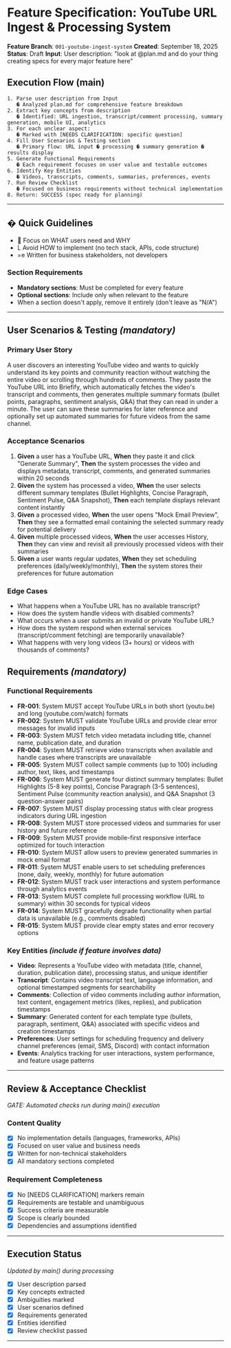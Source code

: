 # Feature Specification: YouTube URL Ingest & Processing System

**Feature Branch**: `001-youtube-ingest-system`
**Created**: September 18, 2025
**Status**: Draft
**Input**: User description: "look at @plan.md and do your thing creating specs for every major feature here"

## Execution Flow (main)
```
1. Parse user description from Input
   � Analyzed plan.md for comprehensive feature breakdown
2. Extract key concepts from description
   � Identified: URL ingestion, transcript/comment processing, summary generation, mobile UI, analytics
3. For each unclear aspect:
   � Marked with [NEEDS CLARIFICATION: specific question]
4. Fill User Scenarios & Testing section
   � Primary flow: URL input � processing � summary generation � results display
5. Generate Functional Requirements
   � Each requirement focuses on user value and testable outcomes
6. Identify Key Entities
   � Videos, transcripts, comments, summaries, preferences, events
7. Run Review Checklist
   � Focused on business requirements without technical implementation
8. Return: SUCCESS (spec ready for planning)
```

---

## � Quick Guidelines
-  Focus on WHAT users need and WHY
- L Avoid HOW to implement (no tech stack, APIs, code structure)
- =e Written for business stakeholders, not developers

### Section Requirements
- **Mandatory sections**: Must be completed for every feature
- **Optional sections**: Include only when relevant to the feature
- When a section doesn't apply, remove it entirely (don't leave as "N/A")

---

## User Scenarios & Testing *(mandatory)*

### Primary User Story
A user discovers an interesting YouTube video and wants to quickly understand its key points and community reaction without watching the entire video or scrolling through hundreds of comments. They paste the YouTube URL into Briefify, which automatically fetches the video's transcript and comments, then generates multiple summary formats (bullet points, paragraphs, sentiment analysis, Q&A) that they can read in under a minute. The user can save these summaries for later reference and optionally set up automated summaries for future videos from the same channel.

### Acceptance Scenarios
1. **Given** a user has a YouTube URL, **When** they paste it and click "Generate Summary", **Then** the system processes the video and displays metadata, transcript, comments, and generated summaries within 20 seconds
2. **Given** the system has processed a video, **When** the user selects different summary templates (Bullet Highlights, Concise Paragraph, Sentiment Pulse, Q&A Snapshot), **Then** each template displays relevant content instantly
3. **Given** a processed video, **When** the user opens "Mock Email Preview", **Then** they see a formatted email containing the selected summary ready for potential delivery
4. **Given** multiple processed videos, **When** the user accesses History, **Then** they can view and revisit all previously processed videos with their summaries
5. **Given** a user wants regular updates, **When** they set scheduling preferences (daily/weekly/monthly), **Then** the system stores their preferences for future automation

### Edge Cases
- What happens when a YouTube URL has no available transcript?
- How does the system handle videos with disabled comments?
- What occurs when a user submits an invalid or private YouTube URL?
- How does the system respond when external services (transcript/comment fetching) are temporarily unavailable?
- What happens with very long videos (3+ hours) or videos with thousands of comments?

## Requirements *(mandatory)*

### Functional Requirements
- **FR-001**: System MUST accept YouTube URLs in both short (youtu.be) and long (youtube.com/watch) formats
- **FR-002**: System MUST validate YouTube URLs and provide clear error messages for invalid inputs
- **FR-003**: System MUST fetch video metadata including title, channel name, publication date, and duration
- **FR-004**: System MUST retrieve video transcripts when available and handle cases where transcripts are unavailable
- **FR-005**: System MUST collect sample comments (up to 100) including author, text, likes, and timestamps
- **FR-006**: System MUST generate four distinct summary templates: Bullet Highlights (5-8 key points), Concise Paragraph (3-5 sentences), Sentiment Pulse (community reaction analysis), and Q&A Snapshot (3 question-answer pairs)
- **FR-007**: System MUST display processing status with clear progress indicators during URL ingestion
- **FR-008**: System MUST store processed videos and summaries for user history and future reference
- **FR-009**: System MUST provide mobile-first responsive interface optimized for touch interaction
- **FR-010**: System MUST allow users to preview generated summaries in mock email format
- **FR-011**: System MUST enable users to set scheduling preferences (none, daily, weekly, monthly) for future automation
- **FR-012**: System MUST track user interactions and system performance through analytics events
- **FR-013**: System MUST complete full processing workflow (URL to summary) within 30 seconds for typical videos
- **FR-014**: System MUST gracefully degrade functionality when partial data is unavailable (e.g., comments disabled)
- **FR-015**: System MUST provide clear empty states and error recovery options

### Key Entities *(include if feature involves data)*
- **Video**: Represents a YouTube video with metadata (title, channel, duration, publication date), processing status, and unique identifier
- **Transcript**: Contains video transcript text, language information, and optional timestamped segments for searchability
- **Comments**: Collection of video comments including author information, text content, engagement metrics (likes, replies), and publication timestamps
- **Summary**: Generated content for each template type (bullets, paragraph, sentiment, Q&A) associated with specific videos and creation timestamps
- **Preferences**: User settings for scheduling frequency and delivery channel preferences (email, SMS, Discord) with contact information
- **Events**: Analytics tracking for user interactions, system performance, and feature usage patterns

---

## Review & Acceptance Checklist
*GATE: Automated checks run during main() execution*

### Content Quality
- [x] No implementation details (languages, frameworks, APIs)
- [x] Focused on user value and business needs
- [x] Written for non-technical stakeholders
- [x] All mandatory sections completed

### Requirement Completeness
- [x] No [NEEDS CLARIFICATION] markers remain
- [x] Requirements are testable and unambiguous
- [x] Success criteria are measurable
- [x] Scope is clearly bounded
- [x] Dependencies and assumptions identified

---

## Execution Status
*Updated by main() during processing*

- [x] User description parsed
- [x] Key concepts extracted
- [x] Ambiguities marked
- [x] User scenarios defined
- [x] Requirements generated
- [x] Entities identified
- [x] Review checklist passed

---